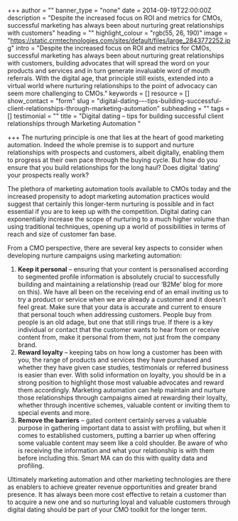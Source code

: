+++
author = ""
banner_type = "none"
date = 2014-09-19T22:00:00Z
description = "Despite the increased focus on ROI and metrics for CMOs, successful marketing has always been about nurturing great relationships with customers"
heading = ""
highlight_colour = "rgb(55, 26, 190)"
image = "https://static.crmtechnologies.com/sites/default/files/large_2843772252.jpg"
intro = "Despite the increased focus on ROI and metrics for CMOs, successful marketing has always been about nurturing great relationships with customers, building advocates that will spread the word on your products and services and in turn generate invaluable word of mouth referrals. With the digital age, that principle still exists, extended into a virtual world where nurturing relationships to the point of advocacy can seem more challenging to CMOs."
keywords = []
resource = []
show_contact = "form"
slug = "digital-dating-–-tips-building-successful-client-relationships-through-marketing-automation"
subheading = ""
tags = []
testimonial = ""
title = "Digital dating – tips for building successful client relationships through Marketing Automation "

+++
The nurturing principle is one that lies at the heart of good marketing automation. Indeed the whole premise is to support and nurture relationships with prospects and customers, albeit digitally, enabling them to progress at their own pace through the buying cycle. But how do you ensure that you build relationships for the long haul? Does digital ‘dating’ your prospects really work?

The plethora of marketing automation tools available to CMOs today and the increased propensity to adopt marketing automation practices would suggest that certainly this longer-term nurturing is possible and in fact essential if you are to keep up with the competition. Digital dating can exponentially increase the scope of nurturing to a much higher volume than using traditional techniques, opening up a world of possibilities in terms of reach and size of customer fan base.

From a CMO perspective, there are several key aspects to consider when developing nurture campaigns using marketing automation:

1. **Keep it personal** – ensuring that your content is personalised according to segmented profile information is absolutely crucial to successfully building and maintaining a relationship (read our ‘B2Me’ blog for more on this). We have all been on the receiving end of an email inviting us to try a product or service when we are already a customer and it doesn’t feel great. Make sure that your data is accurate and current to ensure that personal touch when addressing customers. People buy from people is an old adage, but one that still rings true. If there is a key individual or contact that the customer wants to hear from or receive content from, make it personal from them, not just from the company brand.
2. **Reward loyalty** – keeping tabs on how long a customer has been with you, the range of products and services they have purchased and whether they have given case studies, testimonials or referred business is easier than ever. With solid information on loyalty, you should be in a strong position to highlight those most valuable advocates and reward them accordingly. Marketing automation can help maintain and nurture those relationships through campaigns aimed at rewarding their loyalty, whether through incentive schemes, valuable content or inviting them to special events and more.
3. **Remove the barriers** – gated content certainly serves a valuable purpose in gathering important data to assist with profiling, but when it comes to established customers, putting a barrier up when offering some valuable content may seem like a cold shoulder. Be aware of who is receiving the information and what your relationship is with them before including this. Smart MA can do this with quality data and profiling.

Ultimately marketing automation and other marketing technologies are there as enablers to achieve greater revenue opportunities and greater brand presence. It has always been more cost effective to retain a customer than to acquire a new one and so nurturing loyal and valuable customers through digital dating should be part of your CMO toolkit for the longer term.